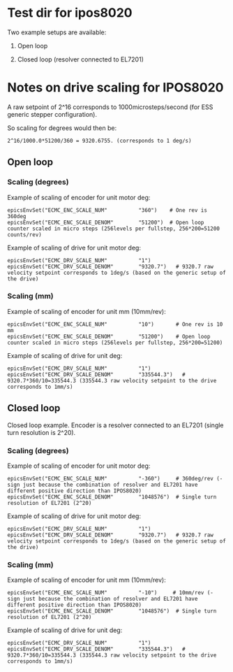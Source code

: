 # Test dir for ipos8020
Two example setups are available:

1. Open loop

2. Closed loop (resolver connected to EL7201)


# Notes on drive scaling for IPOS8020

A raw setpoint of 2^16 corresponds to 1000microsteps/second (for ESS generic stepper configuration).

So scaling for degrees would then be:
```
2^16/1000.0*51200/360 = 9320.6755. (corresponds to 1 deg/s)

```

## Open loop

### Scaling (degrees)

Example of scaling of encoder for unit motor deg:

```
epicsEnvSet("ECMC_ENC_SCALE_NUM"          "360")    # One rev is 360deg
epicsEnvSet("ECMC_ENC_SCALE_DENOM"        "51200")  # Open loop counter scaled in micro steps (256levels per fullstep, 256*200=51200 counts/rev)  
```

Example of scaling of drive for unit motor deg:

```
epicsEnvSet("ECMC_DRV_SCALE_NUM"          "1")
epicsEnvSet("ECMC_DRV_SCALE_DENOM"        "9320.7")   # 9320.7 raw velocity setpoint corresponds to 1deg/s (based on the generic setup of the drive)
```

### Scaling (mm)

Example of scaling of encoder for unit mm (10mm/rev):

```
epicsEnvSet("ECMC_ENC_SCALE_NUM"          "10")       # One rev is 10 mm
epicsEnvSet("ECMC_ENC_SCALE_DENOM"        "51200")    # Open loop counter scaled in micro steps (256levels per fullstep, 256*200=51200)
```

Example of scaling of drive for unit deg:

```
epicsEnvSet("ECMC_DRV_SCALE_NUM"          "1")
epicsEnvSet("ECMC_DRV_SCALE_DENOM"        "335544.3")   # 9320.7*360/10=335544.3 (335544.3 raw velocity setpoint to the drive corresponds to 1mm/s)  
```

## Closed loop

Closed loop example. Encoder is a resolver connected to an EL7201 (single turn resolution is 2^20).

### Scaling (degrees)

Example of scaling of encoder for unit motor deg:

```
epicsEnvSet("ECMC_ENC_SCALE_NUM"          "-360")     # 360deg/rev (- sign just because the combination of resolver and EL7201 have different positive direction than IPOS8020)
epicsEnvSet("ECMC_ENC_SCALE_DENOM"        "1048576")  # Single turn resolution of EL7201 (2^20) 
```

Example of scaling of drive for unit motor deg:

```
epicsEnvSet("ECMC_DRV_SCALE_NUM"          "1")
epicsEnvSet("ECMC_DRV_SCALE_DENOM"        "9320.7")   # 9320.7 raw velocity setpoint corresponds to 1deg/s (based on the generic setup of the drive)
```

### Scaling (mm)

Example of scaling of encoder for unit mm (10mm/rev):

```
epicsEnvSet("ECMC_ENC_SCALE_NUM"          "-10")     # 10mm/rev (- sign just because the combination of resolver and EL7201 have different positive direction than IPOS8020)
epicsEnvSet("ECMC_ENC_SCALE_DENOM"        "1048576")  # Single turn resolution of EL7201 (2^20) 
```

Example of scaling of drive for unit deg:

```
epicsEnvSet("ECMC_DRV_SCALE_NUM"          "1")
epicsEnvSet("ECMC_DRV_SCALE_DENOM"        "335544.3")   # 9320.7*360/10=335544.3 (335544.3 raw velocity setpoint to the drive corresponds to 1mm/s)  

```
